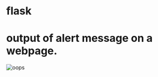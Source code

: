 # flask
# output of alert message on a webpage.
![oops](https://user-images.githubusercontent.com/90281219/145700513-f08fe79e-d692-4acd-9057-2cc91cbb53cc.jpeg)
